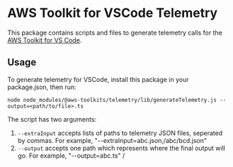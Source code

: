 # AWS Toolkit for VSCode Telemetry

This package contains scripts and files to generate telemetry calls for the [AWS Toolkit for VS Code](https://github.com/aws/aws-toolkit-vscode).

## Usage

To generate telemetry for VSCode, install this package in your package.json, then run:

`node node_modules/@aws-toolkits/telemetry/lib/generateTelemetry.js --output=<path/to/file>.ts`

The script has two arguments:

1. `--extraInput` accepts lists of paths to telemetry JSON files, seperated by commas. For example, "--extraInput=abc.json,/abc/bcd.json"
2. `--output` accepts one path which represents where the final output will go. For example, "--output=abc.ts"
   /
